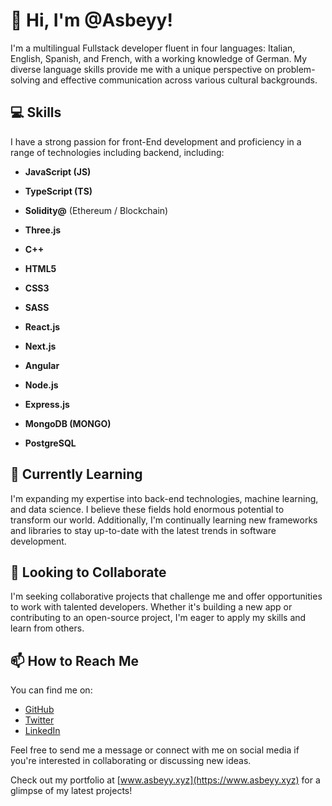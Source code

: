 # 👋 Hi, I'm @Asbeyy!

I'm a multilingual Fullstack developer fluent in four languages: Italian, English, Spanish, and French, with a working knowledge of German. My diverse language skills provide me with a unique perspective on problem-solving and effective communication across various cultural backgrounds.



## 💻 Skills

I have a strong passion for front-End development and proficiency in a range of technologies including backend, including:

- **JavaScript (JS)**
- **TypeScript (TS)**
- **Solidity@** (Ethereum / Blockchain)
- **Three.js**
- **C++**
- **HTML5**
- **CSS3**
- **SASS**

- **React.js**
- **Next.js**
- **Angular**

- **Node.js**
- **Express.js**
- **MongoDB (MONGO)**
- **PostgreSQL**


## 🌱 Currently Learning

I'm expanding my expertise into back-end technologies, machine learning, and data science. I believe these fields hold enormous potential to transform our world. Additionally, I'm continually learning new frameworks and libraries to stay up-to-date with the latest trends in software development.

## 💞️ Looking to Collaborate

I'm seeking collaborative projects that challenge me and offer opportunities to work with talented developers. Whether it's building a new app or contributing to an open-source project, I'm eager to apply my skills and learn from others.

## 📫 How to Reach Me

You can find me on:

- [GitHub](https://github.com/Asbeyy)
- [Twitter](https://twitter.com/_sBey)
- [LinkedIn](https://www.linkedin.com/in/federico-lacchini-799099181/)

Feel free to send me a message or connect with me on social media if you're interested in collaborating or discussing new ideas.

Check out my portfolio at [www.asbeyy.xyz](https://www.asbeyy.xyz) for a glimpse of my latest projects!


<!---
Asbeyy/Asbeyy is a ✨ special ✨ repository because its `README.md` (this file) appears on your GitHub profile.
You can click the Preview link to take a look at your changes.
--->
